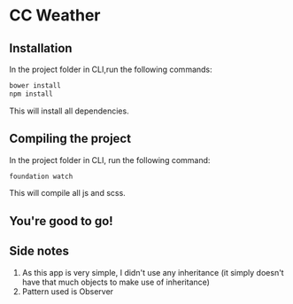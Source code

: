 # CC Weather

## Installation

In the project folder in CLI,run the following commands:

```bash
bower install
npm install
```

This will install all dependencies.

## Compiling the project

In the project folder in CLI, run the following command:
```bash
foundation watch
```

This will compile all js and scss.

## You're good to go!


## Side notes
1. As this app is very simple, I didn't use any inheritance (it simply doesn't have that much objects to make use of inheritance)
2. Pattern used is Observer

